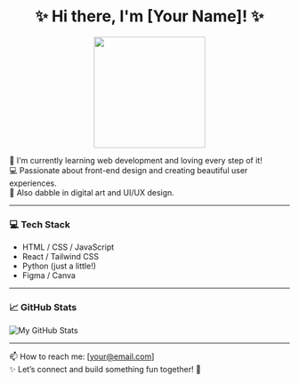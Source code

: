 <h1 align="center">✨ Hi there, I'm [Your Name]! ✨</h1>
<p align="center">
  <img src="https://media.giphy.com/media/du3J3cXyzhj75IOgvA/giphy.gif" width="200">
</p>

🌷 I'm currently learning web development and loving every step of it!  
💻 Passionate about front-end design and creating beautiful user experiences.  
🎨 Also dabble in digital art and UI/UX design.

---

### 💻 Tech Stack
- HTML / CSS / JavaScript
- React / Tailwind CSS
- Python (just a little!)
- Figma / Canva

---

### 📈 GitHub Stats
![My GitHub Stats](https://github-readme-stats.vercel.app/api?username=YOUR_USERNAME&show_icons=true&theme=tokyonight)

---

📫 How to reach me: [your@email.com]  
✨ Let’s connect and build something fun together! 💖
